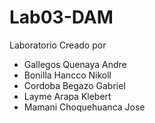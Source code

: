 # Lab03-DAM
Laboratorio Creado por
- Gallegos Quenaya Andre
- Bonilla Hancco Nikoll
- Cordoba Begazo Gabriel
- Layme Arapa Klebert
- Mamani Choquehuanca Jose
